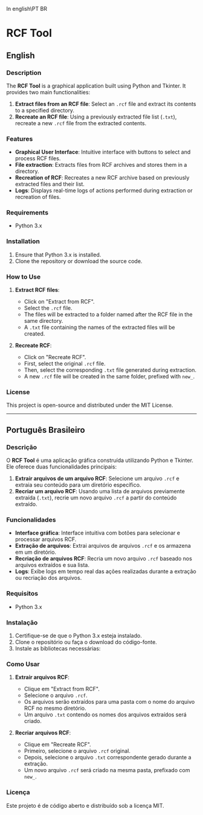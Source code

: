 In english\PT BR
# RCF Tool  

## English  

### Description  
The **RCF Tool** is a graphical application built using Python and Tkinter. It provides two main functionalities:  
1. **Extract files from an RCF file**: Select an `.rcf` file and extract its contents to a specified directory.  
2. **Recreate an RCF file**: Using a previously extracted file list (`.txt`), recreate a new `.rcf` file from the extracted contents.  

### Features  
- **Graphical User Interface**: Intuitive interface with buttons to select and process RCF files.  
- **File extraction**: Extracts files from RCF archives and stores them in a directory.  
- **Recreation of RCF**: Recreates a new RCF archive based on previously extracted files and their list.  
- **Logs**: Displays real-time logs of actions performed during extraction or recreation of files.  

### Requirements  
- Python 3.x  

### Installation  
1. Ensure that Python 3.x is installed.  
2. Clone the repository or download the source code.  

### How to Use  
1. **Extract RCF files**:  
   - Click on "Extract from RCF".  
   - Select the `.rcf` file.  
   - The files will be extracted to a folder named after the RCF file in the same directory.  
   - A `.txt` file containing the names of the extracted files will be created.  

2. **Recreate RCF**:  
   - Click on "Recreate RCF".  
   - First, select the original `.rcf` file.  
   - Then, select the corresponding `.txt` file generated during extraction.  
   - A new `.rcf` file will be created in the same folder, prefixed with `new_`.  

### License  
This project is open-source and distributed under the MIT License.  

---

## Português Brasileiro  

### Descrição  
O **RCF Tool** é uma aplicação gráfica construída utilizando Python e Tkinter. Ele oferece duas funcionalidades principais:  
1. **Extrair arquivos de um arquivo RCF**: Selecione um arquivo `.rcf` e extraia seu conteúdo para um diretório específico.  
2. **Recriar um arquivo RCF**: Usando uma lista de arquivos previamente extraída (`.txt`), recrie um novo arquivo `.rcf` a partir do conteúdo extraído.  
  
### Funcionalidades  
- **Interface gráfica**: Interface intuitiva com botões para selecionar e processar arquivos RCF.  
- **Extração de arquivos**: Extrai arquivos de arquivos `.rcf` e os armazena em um diretório.  
- **Recriação de arquivos RCF**: Recria um novo arquivo `.rcf` baseado nos arquivos extraídos e sua lista.  
- **Logs**: Exibe logs em tempo real das ações realizadas durante a extração ou recriação dos arquivos.  

### Requisitos  
- Python 3.x  

### Instalação  
1. Certifique-se de que o Python 3.x esteja instalado.  
2. Clone o repositório ou faça o download do código-fonte.  
3. Instale as bibliotecas necessárias:  

### Como Usar  
1. **Extrair arquivos RCF**:  
   - Clique em "Extract from RCF".  
   - Selecione o arquivo `.rcf`.  
   - Os arquivos serão extraídos para uma pasta com o nome do arquivo RCF no mesmo diretório.  
   - Um arquivo `.txt` contendo os nomes dos arquivos extraídos será criado.  

2. **Recriar arquivos RCF**:  
   - Clique em "Recreate RCF".  
   - Primeiro, selecione o arquivo `.rcf` original.  
   - Depois, selecione o arquivo `.txt` correspondente gerado durante a extração.  
   - Um novo arquivo `.rcf` será criado na mesma pasta, prefixado com `new_`.  

### Licença  
Este projeto é de código aberto e distribuído sob a licença MIT.  
  
